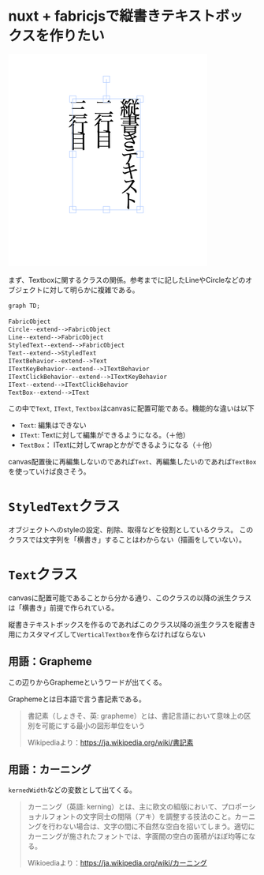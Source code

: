 # nuxt + fabricjsで縦書きテキストボックスを作りたい

![img](vtext.png)

まず、Textboxに関するクラスの関係。参考までに記したLineやCircleなどのオブジェクトに対して明らかに複雑である。

```mermaid
graph TD;

FabricObject
Circle--extend-->FabricObject
Line--extend-->FabricObject
StyledText--extend-->FabricObject
Text--extend-->StyledText
ITextBehavior--extend-->Text
ITextKeyBehavior--extend-->ITextBehavior
ITextClickBehavior--extend-->ITextKeyBehavior
IText--extend-->ITextClickBehavior
TextBox--extend-->IText
```

この中で`Text`, `IText`, `Textbox`はcanvasに配置可能である。機能的な違いは以下

- `Text`: 編集はできない
- `IText`: Textに対して編集ができるようになる。（＋他）
- `TextBox`： ITextに対してwrapとかができるようになる（＋他）

canvas配置後に再編集しないのであれば`Text`、再編集したいのであれば`TextBox`を使っていけば良さそう。

# `StyledText`クラス

オブジェクトへのstyleの設定、削除、取得などを役割としているクラス。
このクラスでは文字列を「横書き」することはわからない（描画をしていない）。

# `Text`クラス

canvasに配置可能であることから分かる通り、このクラスの以降の派生クラスは「横書き」前提で作られている。

縦書きテキストボックスを作るのであればこのクラス以降の派生クラスを縦書き用にカスタマイズして`VerticalTextbox`を作らなければならない

## 用語：Grapheme

この辺りからGraphemeというワードが出てくる。

Graphemeとは日本語で言う書記素である。

> 書記素（しょきそ、英: grapheme）とは、書記言語において意味上の区別を可能にする最小の図形単位をいう
> 
> Wikipediaより：https://ja.wikipedia.org/wiki/書記素

## 用語：カーニング

`kernedWidth`などの変数として出てくる。

> カーニング（英語: kerning）とは、主に欧文の組版において、プロポーショナルフォントの文字同士の間隔（アキ）を調整する技法のこと。カーニングを行わない場合は、文字の間に不自然な空白を招いてしまう。適切にカーニングが施されたフォントでは、字面間の空白の面積がほぼ均等になる。
> 
> Wikioediaより：https://ja.wikipedia.org/wiki/カーニング
